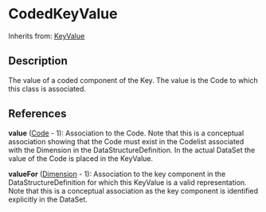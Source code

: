 
# CodedKeyValue

Inherits from: [KeyValue](KeyValue.md)



## Description

The value of a coded component of the Key. The value is the Code to which this class is associated.




## References

**value** ([Code](../Codelists/Code.md) - 1): Association to the Code. Note that this is a conceptual association showing that the Code must exist in the Codelist associated with the Dimension in the DataStructureDefinition. In the actual DataSet the value of the Code is placed in the KeyValue.

**valueFor** ([Dimension](Dimension.md) - 1): Association to the key component in the DataStructureDefinition for which this KeyValue is a valid representation. Note that this is a conceptual association as the key component is identified explicitly in the DataSet.




